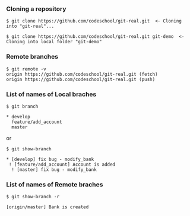 ### Cloning a repository
```
$ git clone https://github.com/codeschool/git-real.git  <- Cloning into "git-real"...
```
```
$ git clone https://github.com/codeschool/git-real.git git-demo  <- Cloning into local folder "git-demo"
```
### Remote branches
```
$ git remote -v
origin https://github.com/codeschool/git-real.git (fetch)
origin https://github.com/codeschool/git-real.git (push)
```

### List of names of Local braches
```
$ git branch
```
```
* develop
  feature/add_account
  master
```
or
```
$ git show-branch
```
```
* [develop] fix bug - modify_bank
 ! [feature/add_account] Account is added
  ! [master] fix bug - modify_bank
```

### List of names of Remote braches

```
$ git show-branch -r
```
````
[origin/master] Bank is created
````